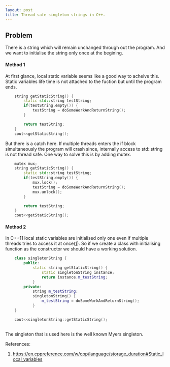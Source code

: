 ```yaml
---
layout: post
title: Thread safe singleton strings in C++.
---
```


## Problem
There is a string which will remain unchanged through out the program. And we want to initialise the string only once at the begining.

#### Method 1
At first glance, local static variable seems like a good way to acheive this. Static variables life time is not attached to the fuction but until the program ends.


```cpp
	string getStaticString() {
		static std::string testString;
		if(testString.empty()) {
			testString = doSomeWorkAndReturnString();
		}

		return testString;
	}
	cout<<getStaticString();	
```

But there is a catch here. If multiple threads enters the if block simultaneously the program will crash since, internally access to std::string is not thread safe.
One way to solve this is by adding mutex.

```cpp
	mutex mux;
	string getStaticString() {
		static std::string testString;
		if(testString.empty()) {
			mux.lock();
			testString = doSomeWorkAndReturnString();
			mux.unlock();
		}

		return testString;
	}
	cout<<getStaticString();	
```

#### Method 2
In C++11 local static variables are initialised only one even if multiple threads tries to access it at once([1](https://en.cppreference.com/w/cpp/language/storage_duration#Static_local_variables)). So if we create a class with initialising function as the constructor we should have a working solution.

```cpp
	class singletonString {
		public: 
			static string getStaticString() {
				static singletonString instance;
				return instance.m_testString;
			}
		private:
			string m_testString;
			singletonString() {
				m_testString = doSomeWorkAndReturnString(); 
			}
	}

	cout<<singletonString::getStaticString();
	
```
The singleton that is used here is the well known Myers singleton.

References:
1. https://en.cppreference.com/w/cpp/language/storage_duration#Static_local_variables
